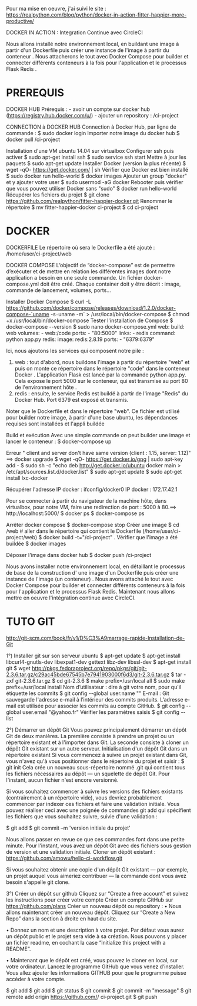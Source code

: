 Pour ma mise en oeuvre, j'ai suivi le site : 
https://realpython.com/blog/python/docker-in-action-fitter-happier-more-productive/

DOCKER IN ACTION : Integration Continue avec CircleCI 

Nous allons installé notre environnement local, en buildant une image à partir d'un Dockerfile puis créer une instance de l'image à partir du conteneur . Nous attacherons le tout avec Docker Compose pour builder et connecter différents conteneurs à la fois pour l'application et le processus Flask Redis .

PREREQUIS
=========
DOCKER HUB
Prérequis : 
	- avoir un compte sur docker hub (https://registry.hub.docker.com/u/<user>)
	- ajouter un repository : <user>/ci-project 

CONNECTION à DOCKER HUB
Connection à Docker Hub, par ligne de commande :
$ sudo docker login
Importer notre image du docker hub
$ docker pull <user>/ci-project

Installation d'une VM ubuntu 14.04 sur virtualbox
Configurer ssh puis activer
$ sudo apt-get install ssh
$ sudo service ssh start
Mettre à jour les paquets
$ sudo apt-get update
Installer Docker (version la plus récente)
$ wget -qO- https://get.docker.com/ | sh
Vérifier que Docker est bien installé
$ sudo docker run hello-world
$ docker images
Ajouter un group "docker" et y ajouter votre user
$ sudo usermod -aG docker <user>
Rebooter puis vérifier que vous pouvez utiliser Docker sans "sudo"
$ docker run hello-world
Récupérer les fichiers du projet
$ git clone https://github.com/realpython/fitter-happier-docker.git
Renommer le répertoire 
$ mv fitter-happier-docker ci-project
$ cd ci-project

DOCKER
======
DOCKERFILE
Le répertoire où sera le Dockerfile a été ajouté : /home/user/ci-project/web

DOCKER COMPOSE
L’objectif de “docker-compose” est de permettre d’exécuter et de mettre en relation les différentes images dont notre application a besoin en une seule commande. Un fichier docker-compose.yml doit être créé. Chaque container doit y être décrit : image, commande de lancement, volumes, ports…

Installer Docker Compose
$ curl -L https://github.com/docker/compose/releases/download/1.2.0/docker-compose-`uname -s`-`uname -m` > /usr/local/bin/docker-compose
$ chmod +x /usr/local/bin/docker-compose
Tester l'installation de Compose
$ docker-compose --version
$ sudo nano docker-compose.yml
 web:
    build: web
    volumes:
        - web:/code
    ports:
        - "80:5000"
    links:
        - redis
    command: python app.py
redis:
    image: redis:2.8.19
    ports:
        - "6379:6379"

Ici, nous ajoutons les services qui composent notre pile :
1. web : tout d'abord, nous buildons l'image à partir du répertoire "web" et puis on monte ce répertoire dans le répertoire "code" dans le conteneur Docker . L'application Flask est lancé par la commande python app.py. Cela expose le port 5000 sur le conteneur, qui est transmise au port 80 de l'environnement hôte .
2. redis : ensuite, le service Redis est buildé à partir de l'image "Redis" du Docker Hub. Port 6379 est exposé et transmis.

Noter que le Dockerfile et dans le répertoire "web". Ce fichier est utilisé pour builder notre image, à partir d'une base ubuntu, les dépendances requises sont installées et l'appli buildée

Build et exécution
Avec une simple commande on peut builder une image et lancer le conteneur :
$ docker-compose up

Erreur " client and server don't have same version (client : 1.15, server: 1.12)" ==> docker upgrade
$ wget -qO- https://get.docker.io/gpg | sudo apt-key add -
$ sudo sh -c "echo deb http://get.docker.io/ubuntu docker main > /etc/apt/sources.list.d/docker.list"
$ sudo apt-get update
$ sudo apt-get install lxc-docker  

Récupérer l'adresse IP docker : ifconfig/docker0
IP docker : 172.17.42.1
 
Pour se connecter à partir du navigateur de la machine hôte, dans virtualbox, pour notre VM, faire une redirection de port : 5000 à 80.==>  http://localhost:5000/
$ docker ps
$ docker-compose ps

Arrêter docker compose
$ docker-compose stop
Créer une image
$ cd /web	# aller dans le répertoire qui contient le Dockerfile (/home/user/ci-project/web)
$ docker build -t="<user>/ci-project" .
Vérifier que l'image a été buildée 
$ docker images
 
Déposer l'image dans docker hub
$ docker push <user>/ci-project

Nous avons installer notre environnement local, en détaillant le processus de base de la construction d' une image d'un Dockerfile puis créer une instance de l'image (un conteneur) . Nous avons attaché le tout avec Docker Compose pour builder et connecter différents conteneurs à la fois pour l'application et le processus Flask Redis. Maintenant nous allons mettre en oeuvre l'intégration continue avec CircleCI.

TUTO GIT
========
http://git-scm.com/book/fr/v1/D%C3%A9marrage-rapide-Installation-de-Git

1°) Installer git sur son serveur ubuntu
$ apt-get update
$ apt-get install libcurl4-gnutls-dev libexpat1-dev gettext libz-dev libssl-dev
$ apt-get install git
$ wget http://pkgs.fedoraproject.org/repo/pkgs/git/git-2.3.6.tar.gz/c29ac45bde67545b7e7941903000f6d3/git-2.3.6.tar.gz
$ tar -zxf git-2.3.6.tar.gz
$ cd git-2.3.6
$ make prefix=/usr/local all
$ sudo make prefix=/usr/local install
Nom d’utilisateur : dire à git votre nom, pour qu'il étiquette les commits 
$ git config --global user.name "<user>"
E-mail : Git sauvegarde l'adresse e-mail à l’intérieur des commits produits. 
L’adresse e-mail est utilisée pour associer les commits au compte GitHub.
$ git config --global user.email "<user>@yahoo.fr"
Vérifier les paramètres saisis
$ git config --list

2°) Démarrer un dépôt Git
Vous pouvez principalement démarrer un dépôt Git de deux manières. La première consiste à prendre un projet ou un répertoire existant et à l'importer dans Git. La seconde consiste à cloner un dépôt Git existant sur un autre serveur.
Initialisation d'un dépôt Git dans un répertoire existant
Si vous commencez à suivre un projet existant dans Git, vous n'avez qu'à vous positionner dans le répertoire du projet et saisir :
$ git init
Cela crée un nouveau sous-répertoire nommé .git qui contient tous les fichiers nécessaires au dépôt — un squelette de dépôt Git. Pour l'instant, aucun fichier n'est encore versionné. 

Si vous souhaitez commencer à suivre les versions des fichiers existants (contrairement à un répertoire vide), vous devriez probablement commencer par indexer ces fichiers et faire une validation initiale. Vous pouvez réaliser ceci avec une poignée de commandes git add qui spécifient les fichiers que vous souhaitez suivre, suivie d'une validation :

$ git add <fichier>
$ git commit –m 'version initiale du projet'

Nous allons passer en revue ce que ces commandes font dans une petite minute. Pour l'instant, vous avez un dépôt Git avec des fichiers sous gestion de version et une validation initiale.
Cloner un dépôt existant : https://github.com/amowu/hello-ci-workflow.git

Si vous souhaitez obtenir une copie d'un dépôt Git existant — par exemple, un projet auquel vous aimeriez contribuer — la commande dont vous avez besoin s'appelle git clone.

3°) Créer un dépôt sur github
Cliquez sur “Create a free account” et suivez les instructions pour créer votre compte
Créer un compte GitHub sur https://github.com/plans
Créer un nouveau dépôt ou repository :
•	Nous allons maintenant créer un nouveau dépôt. Cliquez sur “Create a New Repo” dans la section à droite en haut du site.
 
•	Donnez un nom et une description à votre projet. Par défaut vous aurez un dépôt public et le projet sera vide à sa création. Nous pouvons y placer un fichier readme, en cochant la case “Initialize this project with a README”.
 
•	Maintenant que le dépôt est créé, vous pouvez le cloner en local, sur votre ordinateur. Lancez le programme GitHub que vous venez d’installer. Vous allez ajouter les informations GITHUB pour que le programme puisse accéder à votre compte. 
 

$ git add <fichier>
$ git add <dossier>
$ git status
$ git commit
$ git commit -m "message"
$ git remote add origin https://github.com/<user>/ ci-project.git
$ git push



